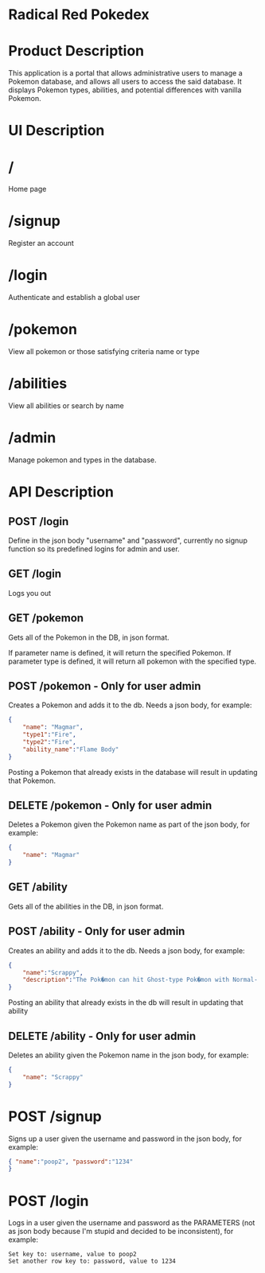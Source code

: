 # Radical Red Pokedex

# Product Description
This application is a portal that allows administrative users to
manage a Pokemon database, and allows all users to access the said database. It displays
Pokemon types, abilities, and potential differences with vanilla Pokemon.

# UI Description

# /
Home page

# /signup
Register an account

# /login
Authenticate and establish a global user

# /pokemon
View all pokemon or those satisfying criteria name or type

# /abilities
View all abilities or search by name

# /admin
Manage pokemon and types in the database.


# API Description

## POST /login
Define in the json body "username" and "password", currently no signup function so its
predefined logins for admin and user.

## GET /login
Logs you out

## GET /pokemon
Gets all of the Pokemon in the DB, in json format.

If parameter name is defined, it will return the specified Pokemon.
If parameter type is defined, it will return all pokemon with the specified type.


## POST /pokemon - Only for user admin
Creates a Pokemon and adds it to the db. Needs a json body, for example:
```json
{
	"name": "Magmar",
	"type1":"Fire",
	"type2":"Fire",
	"ability_name":"Flame Body"
}
```
Posting a Pokemon that already exists in the database will result in updating that Pokemon.


## DELETE /pokemon - Only for user admin
Deletes a Pokemon given the Pokemon name as part of the json body, for example:
```json
{
	"name": "Magmar"
}
```
## GET /ability
Gets all of the abilities in the DB, in json format.


## POST /ability - Only for user admin
Creates an ability and adds it to the db. Needs a json body, for example:
```json
{
    "name":"Scrappy",
    "description":"The Pok�mon can hit Ghost-type Pok�mon with Normal- and Fighting-type moves."
}
```
Posting an ability that already exists in the db will result in updating that ability

## DELETE /ability - Only for user admin
Deletes an ability given the Pokemon name in the json body, for example:
```json
{
	"name": "Scrappy"
}
```

# POST /signup
Signs up a user given the username and password in the json body, for example:
```json
{ "name":"poop2", "password":"1234"
}
```

# POST /login
Logs in a user given the username and password as the PARAMETERS (not as json body because I'm stupid and decided to be inconsistent), for example:
```
Set key to: username, value to poop2
Set another row key to: password, value to 1234
```
